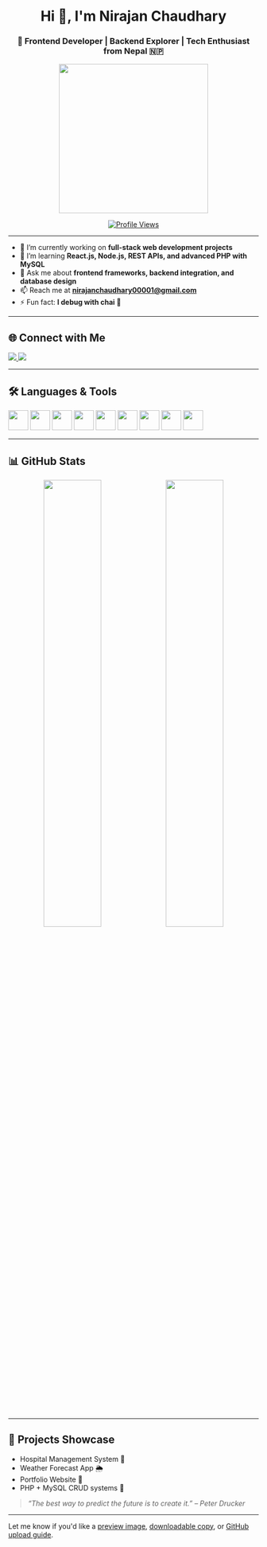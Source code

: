 <h1 align="center">Hi 👋, I'm Nirajan Chaudhary</h1>
<h3 align="center">🚀 Frontend Developer | Backend Explorer | Tech Enthusiast from Nepal 🇳🇵</h3>

<p align="center">
  <img src="https://media2.giphy.com/media/2IudUHdI075HL02Pkk/200w.gif" width="300" />
</p>

<p align="center">
  <a href="https://github.com/nirajanchaudhary">
    <img src="https://komarev.com/ghpvc/?username=nirajanchaudhary&label=Profile%20views&color=0e75b6&style=flat" alt="Profile Views" />
  </a>
</p>

---

- 🔭 I’m currently working on **full-stack web development projects**
- 🌱 I’m learning **React.js, Node.js, REST APIs, and advanced PHP with MySQL**
- 💬 Ask me about **frontend frameworks, backend integration, and database design**
- 📫 Reach me at **nirajanchaudhary00001@gmail.com**
- ⚡ Fun fact: **I debug with chai 🍵**

---

## 🌐 Connect with Me
<p>
  <a href="https://fb.com/निराजन चौधरी" target="_blank">
    <img src="https://img.shields.io/badge/Facebook-1877F2?style=for-the-badge&logo=facebook&logoColor=white" />
  </a>
  <a href="https://instagram.com/निराजन चौधरी" target="_blank">
    <img src="https://img.shields.io/badge/Instagram-E4405F?style=for-the-badge&logo=instagram&logoColor=white" />
  </a>
</p>

---

## 🛠️ Languages & Tools
<p align="left">
  <img src="https://cdn.jsdelivr.net/gh/devicons/devicon/icons/html5/html5-original.svg" width="40" />
  <img src="https://cdn.jsdelivr.net/gh/devicons/devicon/icons/css3/css3-original.svg" width="40" />
  <img src="https://cdn.jsdelivr.net/gh/devicons/devicon/icons/javascript/javascript-original.svg" width="40" />
  <img src="https://cdn.jsdelivr.net/gh/devicons/devicon/icons/php/php-original.svg" width="40" />
  <img src="https://cdn.jsdelivr.net/gh/devicons/devicon/icons/mysql/mysql-original-wordmark.svg" width="40" />
  <img src="https://cdn.jsdelivr.net/gh/devicons/devicon/icons/c/c-original.svg" width="40" />
  <img src="https://cdn.jsdelivr.net/gh/devicons/devicon/icons/git/git-original.svg" width="40" />
  <img src="https://cdn.jsdelivr.net/gh/devicons/devicon/icons/github/github-original.svg" width="40" />
  <img src="https://cdn.jsdelivr.net/gh/devicons/devicon/icons/vscode/vscode-original.svg" width="40" />
</p>

---

## 📊 GitHub Stats
<p align="center">
  <img src="https://github-readme-stats.vercel.app/api?username=nirajanchaudhary&show_icons=true&theme=tokyonight" width="48%" />
  <img src="https://github-readme-streak-stats.herokuapp.com/?user=nirajanchaudhary&theme=tokyonight" width="48%" />
</p>

---

## 🚀 Projects Showcase
- Hospital Management System 🏥
- Weather Forecast App 🌦️
- Portfolio Website 💼
- PHP + MySQL CRUD systems 🧠

> *“The best way to predict the future is to create it.” – Peter Drucker*

---

Let me know if you'd like a [preview image](f), [downloadable copy](f), or [GitHub upload guide](f).
